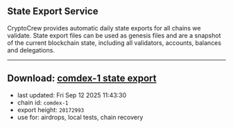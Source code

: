 ## State Export Service
CryptoCrew provides automatic daily state exports for all chains we validate. State export files can be used as genesis files and are a snapshot of the current blockchain state, including all validators, accounts, balances and delegations.

---
**Download: [comdex-1 state export](https://dl-eu2.ccvalidators.com/SERVICE/comdex/comdex-1_export_20172993.json)**
---

- last updated: Fri Sep 12 2025 11:43:30
- chain id: `comdex-1`
- export height: `20172993`
- use for: airdrops, local tests, chain recovery
